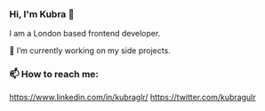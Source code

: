 ### Hi, I'm Kubra 👋

I am a London based frontend developer.

🔭 I’m currently working on my side projects.

### 📫 How to reach me: 
https://www.linkedin.com/in/kubraglr/
https://twitter.com/kubragulr


<!--
**kubraguler/kubraguler** is a ✨ _special_ ✨ repository because its `README.md` (this file) appears on your GitHub profile.

Here are some ideas to get you started:

- 🔭 I’m currently working on ...
- 🌱 I’m currently learning ...
- 👯 I’m looking to collaborate on ...
- 🤔 I’m looking for help with ...
- 💬 Ask me about ...
- 📫 How to reach me: ...
- 😄 Pronouns: ...
- ⚡ Fun fact: ...
-->
